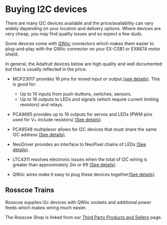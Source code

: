 # Buying I2C devices

There are many I2C devices available and the price/availability can vary widely depending on your location and delivery options. Where devices are very cheap, you may find quality issues and so expect a few duds.

Some devices come with [QWiic](https://learn.adafruit.com/introducing-adafruit-stemma-qt/technical-specs) connectors which makes them easier to plug-and-play with the QWiic connector on your EX-CSB1 or EX8874 motor shield.

In general, the Adafruit devices below are high quality and well documented but that is usually reflected in the price.

- MCP23017 provides 16 pins for mixed input or output.[(see details)](https://www.adafruit.com/product/5346#technical-details). This is good for:

    - Up to 14 inputs from push-buttons, switches, sensors.
    - Up to 16 outputs to LEDs and signals (which require current limiting resistors) and relays.

- PCA9685 provides up to 16 outputs for servos and LEDs (PWM pins used for V+ include resistors) [(See details)](https://www.adafruit.com/product/815).

- PCA9548 multiplexor allows for I2C devices that must share the same I2C address [(See details)](https://learn.adafruit.com/adafruit-pca9548-8-channel-stemma-qt-qwiic-i2c-multiplexer/overview).

- NeoDriver provides an interface to NeoPixel chains of LEDs [(See details)](https://learn.adafruit.com/adafruit-pca9548-8-channel-stemma-qt-qwiic-i2c-multiplexer/overview).

- LTC4311 resolves electronic issues when the total of I2C wiring is greater than approximately 2m or 6ft [(See details)](https://www.adafruit.com/product/4756).

- QWiic wires make it easy to plug these devices together[(See details)](https://www.adafruit.com/product/4210).

## Rosscoe Trains

Rosscoe supplies I2c devices with QWiic sockets and additional power feeds which makes wiring much easier.

The Rosscoe Shop is linked from our [Third Party Products and Sellers](/purchasing/02-third-party-sellers.md#rosscoe) page.
